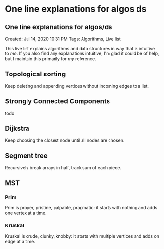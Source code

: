 # One line explanations for algos ds

## One line explanations for algos/ds

Created: Jul 14, 2020 10:31 PM Tags: Algorithms, Live list

This live list explains algorithms and data structures in way that is intuitive to _me_. If you also find any explanations intuitive, I'm glad it could be of help, but I maintain this primarily for _my_ reference.

## Topological sorting

Keep deleting and appending vertices without incoming edges to a list.

## Strongly Connected Components

todo

## Dijkstra

Keep choosing the closest node until all nodes are chosen.

## Segment tree

Recursively break arrays in half, track sum of each piece.

## MST

### Prim

Prim is proper, pristine, palpable, pragmatic: it starts with nothing and adds one vertex at a time.

### Kruskal

Kruskal is crude, clunky, knobby: it starts with multiple vertices and adds on edge at a time.


